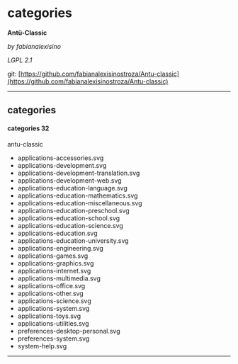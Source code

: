 categories
==========

**Antü-Classic** 

*by fabianalexisino*

*LGPL 2.1*

git: [https://github.com/fabianalexisinostroza/Antu-classic](https://github.com/fabianalexisinostroza/Antu-classic)

___

## categories

#### categories 32

antu-classic

* applications-accessories.svg
* applications-development.svg
* applications-development-translation.svg
* applications-development-web.svg
* applications-education-language.svg
* applications-education-mathematics.svg
* applications-education-miscellaneous.svg
* applications-education-preschool.svg
* applications-education-school.svg
* applications-education-science.svg
* applications-education.svg
* applications-education-university.svg
* applications-engineering.svg
* applications-games.svg
* applications-graphics.svg
* applications-internet.svg
* applications-multimedia.svg
* applications-office.svg
* applications-other.svg
* applications-science.svg
* applications-system.svg
* applications-toys.svg
* applications-utilities.svg
* preferences-desktop-personal.svg
* preferences-system.svg
* system-help.svg

___